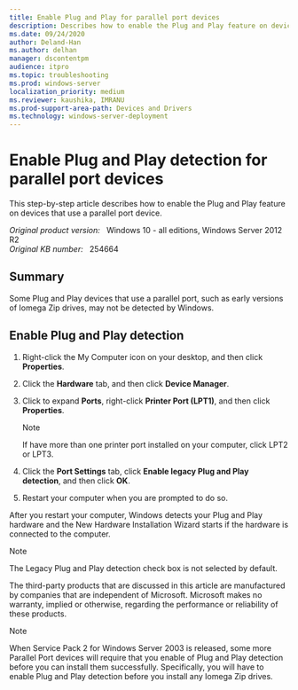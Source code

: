 ```yaml
---
title: Enable Plug and Play for parallel port devices
description: Describes how to enable the Plug and Play feature on devices that use a parallel port device.
ms.date: 09/24/2020
author: Deland-Han
ms.author: delhan
manager: dscontentpm
audience: itpro
ms.topic: troubleshooting
ms.prod: windows-server
localization_priority: medium
ms.reviewer: kaushika, IMRANU
ms.prod-support-area-path: Devices and Drivers
ms.technology: windows-server-deployment
---
```

# Enable Plug and Play detection for parallel port devices

This step-by-step article describes how to enable the Plug and Play feature on devices that use a parallel port device.

_Original product version:_ &nbsp; Windows 10 - all editions, Windows Server 2012 R2  
_Original KB number:_ &nbsp; 254664

## Summary

Some Plug and Play devices that use a parallel port, such as early versions of Iomega Zip drives, may not be detected by Windows.

## Enable Plug and Play detection

1. Right-click the My Computer icon on your desktop, and then click **Properties**.
2. Click the **Hardware** tab, and then click **Device Manager**.
3. Click to expand **Ports**, right-click **Printer Port (LPT1)**, and then click **Properties**.

    > [!NOTE]
    > If have more than one printer port installed on your computer, click LPT2 or LPT3.

4. Click the **Port Settings** tab, click **Enable legacy Plug and Play detection**, and then click **OK**.
5. Restart your computer when you are prompted to do so.

After you restart your computer, Windows detects your Plug and Play hardware and the New Hardware Installation Wizard starts if the hardware is connected to the computer.

> [!NOTE]
> The Legacy Plug and Play detection check box is not selected by default.

The third-party products that are discussed in this article are manufactured by companies that are independent of Microsoft. Microsoft makes no warranty, implied or otherwise, regarding the performance or reliability of these products.  

> [!NOTE]
> When Service Pack 2 for Windows Server 2003 is released, some more Parallel Port devices will require that you enable of Plug and Play detection before you can install them successfully. Specifically, you will have to enable Plug and Play detection before you install any Iomega Zip drives.

